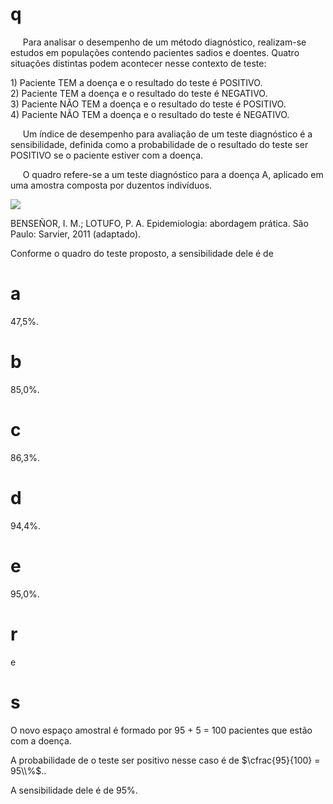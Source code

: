 # q
     Para analisar o desempenho de um método diagnóstico, realizam-se estudos em populações contendo pacientes sadios e doentes. Quatro situações distintas podem acontecer nesse contexto de teste:

1\) Paciente TEM a doença e o resultado do teste é POSITIVO.\
2\) Paciente TEM a doença e o resultado do teste é NEGATIVO.\
3\) Paciente NÃO TEM a doença e o resultado do teste é POSITIVO.\
4\) Paciente NÃO TEM a doença e o resultado do teste é NEGATIVO.

     Um índice de desempenho para avaliação de um teste diagnóstico é a sensibilidade, definida como a probabilidade de o resultado do teste ser POSITIVO se o paciente estiver com a doença.

     O quadro refere-se a um teste diagnóstico para a doença A, aplicado em uma amostra composta por duzentos indivíduos.

![](https://firebasestorage.googleapis.com/v0/b/firebase-enemio.appspot.com/o/questoes%2F387%2F913748e1-ba14-4eab-87be-4ec3e4b087a1.png?alt=media\&token=9800fb50-1fb9-4db3-a86d-3eae7c996717)

BENSEÑOR, I. M.; LOTUFO, P. A. Epidemiologia: abordagem prática. São Paulo: Sarvier, 2011 (adaptado).

Conforme o quadro do teste proposto, a sensibilidade dele é de

# a
47,5%.

# b
85,0%.

# c
86,3%.

# d
94,4%.

# e
95,0%.

# r
e

# s
O novo espaço amostral é formado por 95 + 5 = 100 pacientes que estão com a doença.

A probabilidade de o teste ser positivo nesse caso é de $\cfrac{95}{100} = 95\\%$..

A sensibilidade dele é de 95%.
